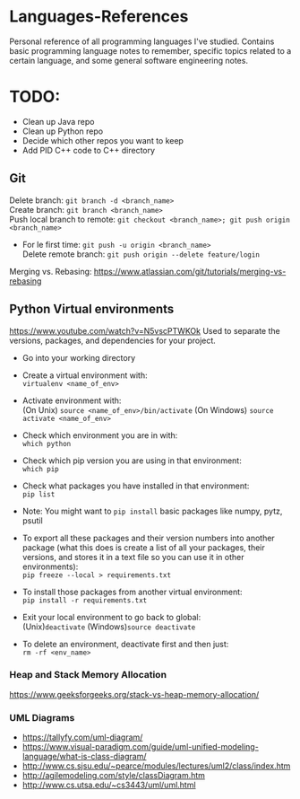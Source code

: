 # Languages-References
Personal reference of all programming languages I've studied. Contains basic programming language notes to remember, specific topics related to a certain language, and some general software engineering notes.

# TODO:
- Clean up Java repo
- Clean up Python repo
- Decide which other repos you want to keep
- Add PID C++ code to C++ directory

## Git
Delete branch: `git branch -d <branch_name>`  
Create branch: `git branch <branch_name>`  
Push local branch to remote: `git checkout <branch_name>; git push origin <branch_name>`  
- For le first time: `git push -u origin <branch_name>`  
Delete remote branch: `git push origin --delete feature/login`  

Merging vs. Rebasing: https://www.atlassian.com/git/tutorials/merging-vs-rebasing


## Python Virtual environments
https://www.youtube.com/watch?v=N5vscPTWKOk
Used to separate the versions, packages, and dependencies for your project.
- Go into your working directory  
- Create a virtual environment with:  
`virtualenv <name_of_env>`

- Activate environment with:  
(On Unix) `source <name_of_env>/bin/activate`
(On Windows) `source activate <name_of_env>`

- Check which environment you are in with:  
`which python`
- Check which pip version you are using in that environment:  
`which pip`
- Check what packages you have installed in that environment:  
`pip list`
- Note: You might want to `pip install` basic packages like numpy, pytz, psutil

- To export all these packages and their version numbers into another package (what this does is create a list of all your packages, their versions, and stores it in a text file so you can use it in other environments):  
`pip freeze --local > requirements.txt`

- To install those packages from another virtual environment:  
`pip install -r requirements.txt`

- Exit your local environment to go back to global:  
(Unix)`deactivate`
(Windows)`source deactivate`

- To delete an environment, deactivate first and then just:  
`rm -rf <env_name>`

### Heap and Stack Memory Allocation
https://www.geeksforgeeks.org/stack-vs-heap-memory-allocation/

### UML Diagrams
- https://tallyfy.com/uml-diagram/
- https://www.visual-paradigm.com/guide/uml-unified-modeling-language/what-is-class-diagram/
- http://www.cs.sjsu.edu/~pearce/modules/lectures/uml2/class/index.htm
- http://agilemodeling.com/style/classDiagram.htm
- http://www.cs.utsa.edu/~cs3443/uml/uml.html
